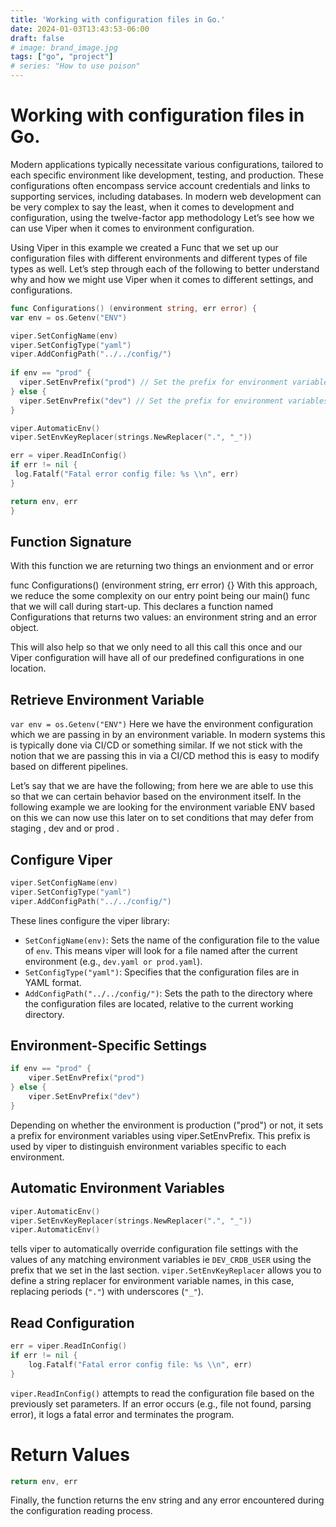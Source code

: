 ```yaml
---
title: 'Working with configuration files in Go.'
date: 2024-01-03T13:43:53-06:00
draft: false
# image: brand_image.jpg
tags: ["go", "project"]
# series: "How to use poison"
---
```

# Working with configuration files in Go.
Modern applications typically necessitate various configurations, tailored to each specific environment like development, testing, and production. These configurations often encompass service account credentials and links to supporting services, including databases. In modern web development can be very complex to say the least, when it comes to development and configuration, using the twelve-factor app methodology Let’s see how we can use Viper when it comes to environment configuration.

Using Viper in this example we created a Func that we set up our configuration files with different environments and different types of file types as well. Let’s step through each of the following to better understand why and how we might use Viper when it comes to different settings, and configurations.

```go
func Configurations() (environment string, err error) {
var env = os.Getenv("ENV")

viper.SetConfigName(env)             
viper.SetConfigType("yaml")          
viper.AddConfigPath("../../config/")
 
if env == "prod" {
  viper.SetEnvPrefix("prod") // Set the prefix for environment variables
} else {
  viper.SetEnvPrefix("dev") // Set the prefix for environment variables
}

viper.AutomaticEnv()
viper.SetEnvKeyReplacer(strings.NewReplacer(".", "_")) 

err = viper.ReadInConfig() 
if err != nil {
 log.Fatalf("Fatal error config file: %s \\n", err)
}

return env, err
}
```

## Function Signature
With this function we are returning two things an envionment and or error

func Configurations() (environment string, err error) {}
With this approach, we reduce the some complexity on our entry point being our main() func that we will call during start-up. This declares a function named Configurations that returns two values: an environment string and an error object.

This will also help so that we only need to all this call this once and our Viper configuration will have all of our predefined configurations in one location.

## Retrieve Environment Variable
`var env = os.Getenv("ENV")`
Here we have the environment configuration which we are passing in by an environment variable. In modern systems this is typically done via CI/CD or something similar. If we not stick with the notion that we are passing this in via a CI/CD method this is easy to modify based on different pipelines.

Let’s say that we are have the following; from here we are able to use this so that we can certain behavior based on the environment itself. In the following example we are looking for the environment variable ENV based on this we can now use this later on to set conditions that may defer from staging , dev and or prod .

## Configure Viper
```go
viper.SetConfigName(env)             
viper.SetConfigType("yaml")          
viper.AddConfigPath("../../config/")
```

These lines configure the viper library:

- `SetConfigName(env)`: Sets the name of the configuration file to the value of `env`. This means viper will look for a file named after the current environment (e.g., `dev.yaml or prod.yaml`).
- `SetConfigType("yaml")`: Specifies that the configuration files are in YAML format.
- `AddConfigPath("../../config/")`: Sets the path to the directory where the configuration files are located, relative to the current working directory.
## Environment-Specific Settings
```go
if env == "prod" {
    viper.SetEnvPrefix("prod") 
} else {
    viper.SetEnvPrefix("dev") 
}
```
Depending on whether the environment is production ("prod") or not, it sets a prefix for environment variables using viper.SetEnvPrefix. This prefix is used by viper to distinguish environment variables specific to each environment.

## Automatic Environment Variables
```go
viper.AutomaticEnv()
viper.SetEnvKeyReplacer(strings.NewReplacer(".", "_"))
viper.AutomaticEnv() 
```

tells viper to automatically override configuration file settings 
with the values of any matching environment variables ie `DEV_CRDB_USER` using the prefix that we set in the last section. `viper.SetEnvKeyReplacer` allows you to define a string replacer for environment variable names, in this case, replacing periods (`"."`) with underscores (`"_"`).

## Read Configuration
```go
err = viper.ReadInConfig()
if err != nil {
    log.Fatalf("Fatal error config file: %s \\n", err)
}
```

`viper.ReadInConfig()` attempts to read the configuration file based on the previously set parameters. If an error occurs (e.g., file not found, parsing error), it logs a fatal error and terminates the program.

# Return Values
```go
return env, err
```
Finally, the function returns the env string and any error encountered during the configuration reading process.
